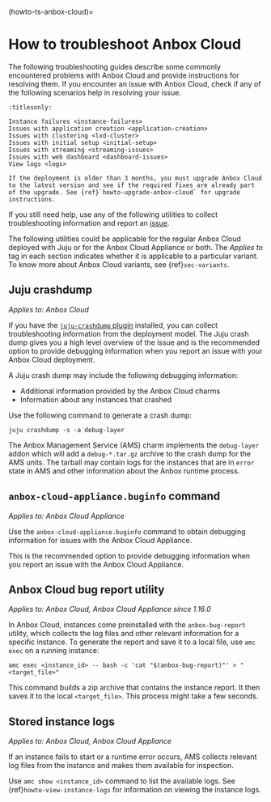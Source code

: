 (howto-ts-anbox-cloud)=
# How to troubleshoot Anbox Cloud

The following troubleshooting guides describe some commonly encountered problems with Anbox Cloud and provide instructions for resolving them. If you encounter an issue with Anbox Cloud, check if any of the following scenarios help in resolving your issue.

```{toctree}
:titlesonly:

Instance failures <instance-failures>
Issues with application creation <application-creation>
Issues with clustering <lxd-cluster>
Issues with initial setup <initial-setup>
Issues with streaming <streaming-issues>
Issues with web dashboard <dashboard-issues>
View logs <logs>
```

```{note}
If the deployment is older than 3 months, you must upgrade Anbox Cloud to the latest version and see if the required fixes are already part of the upgrade. See {ref}`howto-upgrade-anbox-cloud` for upgrade instructions.
```

If you still need help, use any of the following utilities to collect troubleshooting information and report an [issue](https://bugs.launchpad.net/anbox-cloud/+filebug).


The following utilities could be applicable for the regular Anbox Cloud deployed with Juju or for the Anbox Cloud Appliance or both. The *Applies to* tag in each section indicates whether it is applicable to a particular variant. To know more about Anbox Cloud variants, see {ref}`sec-variants`.

## Juju crashdump

*Applies to: Anbox Cloud*

If you have the [`juju-crashdump` plugin](https://github.com/juju/juju-crashdump) installed, you can collect troubleshooting information from the deployment model. The Juju crash dump gives you a high level overview of the issue and is the recommended option to provide debugging information when you report an issue with your Anbox Cloud deployment.

A Juju crash dump may include the following debugging information:
* Additional information provided by the Anbox Cloud charms
* Information about any instances that crashed

Use the following command to generate a crash dump:

    juju crashdump -s -a debug-layer 

The Anbox Management Service (AMS) charm implements the `debug-layer` addon which will add a `debug-*.tar.gz` archive to the crash dump for the AMS units. The tarball may contain logs for the instances that are in `error` state in AMS and other information about the Anbox runtime process.

## `anbox-cloud-appliance.buginfo` command

*Applies to: Anbox Cloud Appliance*

Use the `anbox-cloud-appliance.buginfo` command to obtain debugging information for issues with the Anbox Cloud Appliance.

This is the recommended option to provide debugging information when you report an issue with the Anbox Cloud Appliance.

## Anbox Cloud bug report utility

*Applies to: Anbox Cloud, Anbox Cloud Appliance since 1.16.0*

In Anbox Cloud, instances come preinstalled with the `anbox-bug-report` utility, which
collects the log files and other relevant information for a specific instance.
To generate the report and save it to a local file, use `amc exec` on a running
instance:

```
amc exec <instance_id> -- bash -c 'cat "$(anbox-bug-report)"' > "<target_file>"
```

This command builds a zip archive that contains the instance report. It then
saves it to the local `<target_file>`. This process might take a few seconds.

## Stored instance logs

*Applies to: Anbox Cloud, Anbox Cloud Appliance*

If an instance fails to start or a runtime error occurs, AMS collects relevant log files from the instance and makes them available for inspection. 

Use `amc show <instance_id>` command to list the available logs. See {ref}`howto-view-instance-logs` for information on viewing the instance logs.
